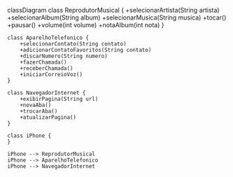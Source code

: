 classDiagram
    class ReprodutorMusical {
        +selecionarArtista(String artista)
        +selecionarAlbum(String album)
        +selecionarMusica(String musica)
        +tocar()
        +pausar()
        +volume(int volume)
        +notaAlbum(int nota)
    }

    class AparelhoTelefonico {
        +selecionarContato(String contato)
        +adicionarContatoFavoritos(String contato)
        +discarNumero(String numero)
        +fazerChamada()
        +receberChamada()
        +iniciarCorreioVoz()
    }

    class NavegadorInternet {
        +exibirPagina(String url)
        +novaAba()
        +trocarAba()
        +atualizarPagina()
    }

    class iPhone {
    } 
    
    iPhone --> ReprodutorMusical
    iPhone --> AparelhoTelefonico
    iPhone --> NavegadorInternet